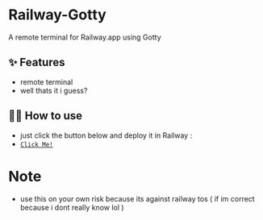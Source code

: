# Railway-Gotty

A remote terminal for Railway.app using Gotty
## ✨ Features

- remote terminal
- well thats it i guess?

## 💁‍♀️ How to use

- just click the button below and deploy it in Railway : 
- [`Click Me!`](https://railway.app/new/template?template=https://github.com/afnan007a/Railway-Gotty)

# Note

- use this on your own risk because its against railway tos ( if im correct because i dont really know lol )

